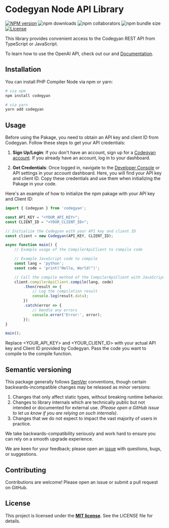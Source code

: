 # Codegyan Node API Library

[![NPM version](https://img.shields.io/npm/v/codegyan)](https://npmjs.org/package/codegyan)
![npm downloads](https://img.shields.io/npm/dt/codegyan)
![npm collaborators](https://img.shields.io/npm/collaborators/codegyan)
![npm bundle size](https://img.shields.io/bundlephobia/minzip/codegyan)
[![License](https://img.shields.io/badge/license-MIT-blue.svg)](LICENSE.md)

This library provides convenient access to the Codegyan REST API from TypeScript or JavaScript.

To learn how to use the OpenAI API, check out our and [Documentation](https://developer.codegyan.in/docs).

## Installation

You can install PHP Compiler Node via npm or yarn:

```bash
# via npm
npm install codegyan

# via yarn
yarn add codegyan
```

## Usage
Before using the Pakage, you need to obtain an API key and client ID from Codegyan. Follow these steps to get your API credentials:

1. **Sign Up/Login**: If you don't have an account, sign up for a [Codegyan account](https://codegyan.in/account/signup.php). If you already have an account, log in to your dashboard.

2. **Get Credentials**: Once logged in, navigate to the [Developer Console](https://developer.codegyan.in/) or API settings in your account dashboard. Here, you will find your API key and client ID. Copy these credentials and use them when initializing the Pakage in your code.

Here's an example of how to initialize the npm pakage with your API key and Client ID:

```js
import { Codegyan } from 'codegyan';

const API_KEY = "<YOUR_API_KEY>";
const CLIENT_ID = "<YOUR_CLIENT_ID>";

// Initialize the Codegyan with your API key and client ID
const client = new Codegyan(API_KEY, CLIENT_ID);

async function main() {
    // Example usage of the CompilerApiClient to compile code

    // Example JavaScript code to compile
    const lang = 'python';
    const code = 'print("Hello, World!")';

    // Call the compile method of the CompilerApiClient with JavaScript as the language
    client.compilerApiClient.compile(lang, code)
        .then(result => {
            // Log the compilation result
            console.log(result.data);
        })
        .catch(error => {
            // Handle any errors
            console.error('Error:', error);
        });
}

main();
```

Replace <YOUR_API_KEY> and <YOUR_CLIENT_ID> with your actual API key and Client ID provided by Codegyan. Pass the code you want to compile to the compile function.

## Semantic versioning

This package generally follows [SemVer](https://semver.org/spec/v2.0.0.html) conventions, though certain backwards-incompatible changes may be released as minor versions:

1. Changes that only affect static types, without breaking runtime behavior.
2. Changes to library internals which are technically public but not intended or documented for external use. _(Please open a GitHub issue to let us know if you are relying on such internals)_.
3. Changes that we do not expect to impact the vast majority of users in practice.

We take backwards-compatibility seriously and work hard to ensure you can rely on a smooth upgrade experience.

We are keen for your feedback; please open an [issue](https://www.github.com/codegyan/codegyan-node/issues) with questions, bugs, or suggestions.


## Contributing
Contributions are welcome! Please open an issue or submit a pull request on GitHub.

## License
This project is licensed under the **[MIT license](https://opensource.org/licenses/MIT)**. See the LICENSE file for details.
